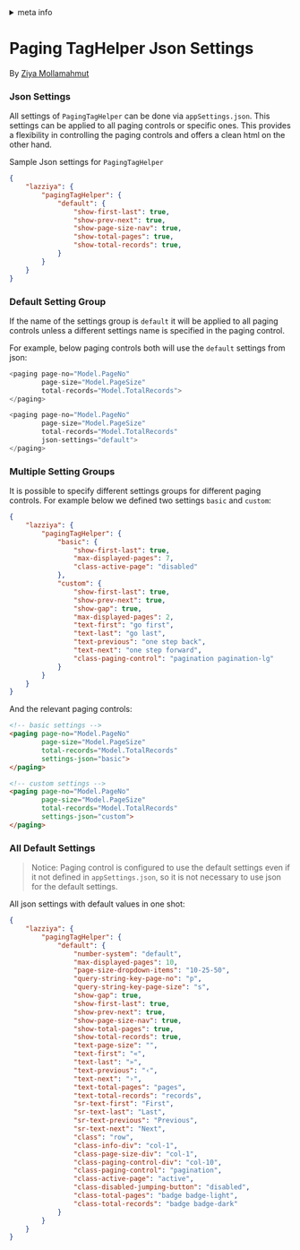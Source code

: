 <!-- meta tags details, will be assigned to meta tags inside header by js -->
<div id="meta-info">
<details><summary>meta info</summary>

> * Title: <i id="md-title">Paging TagHelper Json Settings</i>
> * Keywords: <i id="md-keywords">asp.net-core, taghelpers, paging, control, pagination, json, attributes</i>
> * Description: <i id="md-description">Json settings of PagingTagHelper for Asp.Net Core.</i>
> * Author: <i id="md-author">Ziya Mollamahmut</i>
> * Date: <i id="md-date">08-Aug-2020</i>
> * Image: <i id="md-image">https://github.com/LazZiya/Docs/raw/master/LazZiya.TagHelpers/v6.0/images/lazziya-tagheleprs-logo.png</i>
> * Image-alt: <i id="md-image-alt">LazZiya.TagHelpers Logo</i>
> * Version: <i id="md-version">v6.0</i>

</details>
</div>

# Paging TagHelper Json Settings

By [Ziya Mollamahmut](https://github.com/LazZiya)

### Json Settings

All settings of `PagingTagHelper` can be done via `appSettings.json`. This settings can be applied to all paging controls or specific ones. This provides a flexibility in controlling the paging controls and offers a clean html on the other hand.

Sample Json settings for `PagingTagHelper`
````json
{
    "lazziya": {
        "pagingTagHelper": {
            "default": {
                "show-first-last": true,
                "show-prev-next": true,
                "show-page-size-nav": true,
                "show-total-pages": true,
                "show-total-records": true,
            }
        }
    }
}
````
### Default Setting Group

If the name of the settings group is `default` it will be applied to all paging controls unless a different settings name is specified in the paging control.

For example, below paging controls both will use the `default` settings from json:
````cs
<paging page-no="Model.PageNo"
        page-size="Model.PageSize"
        total-records="Model.TotalRecords">
</paging>

<paging page-no="Model.PageNo"
        page-size="Model.PageSize"
        total-records="Model.TotalRecords"
        json-settings="default">
</paging>
````

### Multiple Setting Groups

It is possible to specify different settings groups for different paging controls. For example below we defined two settings `basic` and `custom`:
````json
{
    "lazziya": {
        "pagingTagHelper": {
            "basic": {
                "show-first-last": true,
                "max-displayed-pages": 7,
                "class-active-page": "disabled"
            },
            "custom": {
                "show-first-last": true,
                "show-prev-next": true,
                "show-gap": true,
                "max-displayed-pages": 2,
                "text-first": "go first",
                "text-last": "go last",
                "text-previous": "one step back",
                "text-next": "one step forward",
                "class-paging-control": "pagination pagination-lg"
            }
        }
    }
}
````

And the relevant paging controls:
````html
<!-- basic settings -->
<paging page-no="Model.PageNo"
        page-size="Model.PageSize"
        total-records="Model.TotalRecords"  
        settings-json="basic">
</paging>

<!-- custom settings -->
<paging page-no="Model.PageNo"
        page-size="Model.PageSize"
        total-records="Model.TotalRecords"  
        settings-json="custom">
</paging>
````

### All Default Settings

> Notice: Paging control is configured to use the default settings even if it not defined in `appSettings.json`, so it is not necessary to use json for the default settings.

All json settings with default values in one shot:
````json
{
    "lazziya": {
        "pagingTagHelper": {
            "default": {
                "number-system": "default",
                "max-displayed-pages": 10,
                "page-size-dropdown-items": "10-25-50",
                "query-string-key-page-no": "p",
                "query-string-key-page-size": "s",
                "show-gap": true,
                "show-first-last": true,
                "show-prev-next": true,
                "show-page-size-nav": true,
                "show-total-pages": true,
                "show-total-records": true,
                "text-page-size": "",
                "text-first": "«",
                "text-last": "»",
                "text-previous": "‹",
                "text-next": "›",
                "text-total-pages": "pages",
                "text-total-records": "records",
                "sr-text-first": "First",
                "sr-text-last": "Last",
                "sr-text-previous": "Previous",
                "sr-text-next": "Next",
                "class": "row",
                "class-info-div": "col-1",
                "class-page-size-div": "col-1",
                "class-paging-control-div": "col-10",
                "class-paging-control": "pagination",
                "class-active-page": "active",
                "class-disabled-jumping-button": "disabled",
                "class-total-pages": "badge badge-light",
                "class-total-records": "badge badge-dark"
            }
        }
    }
}
````